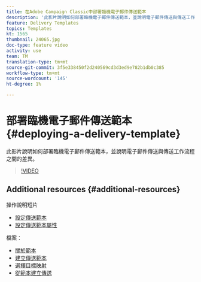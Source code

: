 ```yaml
---
title: 在Adobe Campaign Classic中部署臨機電子郵件傳送範本
description: '此影片說明如何部署臨機電子郵件傳送範本，並說明電子郵件傳送與傳送工作流程之間的差異。 '
feature: Delivery Templates
topics: Templates
kt: 1565
thumbnail: 24065.jpg
doc-type: feature video
activity: use
team: TM
translation-type: tm+mt
source-git-commit: 3f5e338450f2d240569cd3d3ed9e782b1db0c385
workflow-type: tm+mt
source-wordcount: '145'
ht-degree: 1%

---
```



# 部署臨機電子郵件傳送範本 {#deploying-a-delivery-template}

此影片說明如何部署臨機電子郵件傳送範本，並說明電子郵件傳送與傳送工作流程之間的差異。

>[!VIDEO](https://video.tv.adobe.com/v/24065?quality=12)

## Additional resources {#additional-resources}

操作說明短片
* [設定傳送範本](/help/acc/sending-messages/using-delivery-templates/configuring-a-delivery-template.md)
* [設定傳送範本屬性](/help/acc/sending-messages/using-delivery-templates/setting-delivery-template-properties.md)

檔案：

* [關於範本](https://docs.campaign.adobe.com/doc/AC/en/DLV_Using_delivery_templates_About_templates.html)
* [建立傳送範本](https://docs.campaign.adobe.com/doc/AC/en/DLV_Using_delivery_templates_Creating_a_delivery_template.html)
* [選擇目標映射](https://docs.campaign.adobe.com/doc/AC/en/DLV_Using_delivery_templates_Selecting_a_target_mapping.html)
* [從範本建立傳送](https://docs.campaign.adobe.com/doc/AC/en/DLV_Using_delivery_templates_Creating_a_delivery_from_a_template.html)
